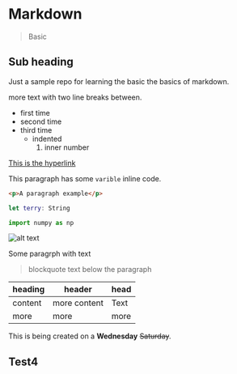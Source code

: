 # Markdown

> Basic

## Sub heading
Just a sample repo for learning the basic the basics of markdown.

more text with two line breaks between.

- first time
- second time 
- third time
    - indented  
        1. inner number

[This is the hyperlink](http://www.github.com)

This paragraph has some `varible` inline code.

```html
<p>A paragraph example</p>
```

```swift
let terry: String
```

```python
import numpy as np
```

![alt text](http://picsum.photos/200/200)

Some paragrph with text

> blockquote text below the paragraph

| heading | header | head |
| --- | --- | --- |
| content | more content | Text |
| more | more | more |

This is being created on a **Wednesday** ~~Saturday~~.


## Test4



